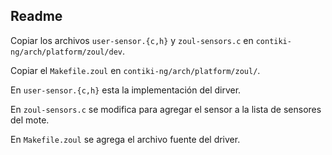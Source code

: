 ## Readme

Copiar los archivos ``user-sensor.{c,h}`` y ``zoul-sensors.c`` en ``contiki-ng/arch/platform/zoul/dev``.

Copiar el ``Makefile.zoul`` en ``contiki-ng/arch/platform/zoul/``.

En ``user-sensor.{c,h}`` esta la implementación del dirver.

En ``zoul-sensors.c`` se modifica para agregar el sensor a la lista de sensores del mote.

En ``Makefile.zoul`` se agrega el archivo fuente del driver.
